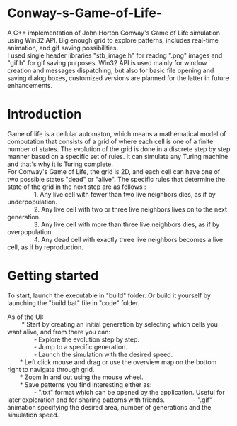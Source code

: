 # Conway-s-Game-of-Life-
A C++ implementation of John Horton Conway's Game of Life simulation using Win32 API. Big enough grid to explore patterns, includes real-time animation, and gif saving possibilities.  
I used single header libraries "stb_image.h" for readng ".png" images and "gif.h" for gif saving purposes. Win32 API is used mainly for window creation and messages dispatching, but also for basic file opening and saving dialog boxes, customized versions are planned for the latter in future enhancements. 

# Introduction
Game of life is a cellular automaton, which means a mathematical model of computation that consists of a grid of where each cell is one of a finite number of states. The evolution of the grid is done in a discrete step by step manner based on a specific set of rules. It can simulate any Turing machine and that's why it is Turing complete.  
For Conway's Game of Life, the grid is 2D, and each cell can have one of two possible states "dead" or "alive". The specific rules that determine the state of the grid in the next step are as follows :  
&emsp;&emsp;&emsp;&emsp; 1. Any live cell with fewer than two live neighbors dies, as if by underpopulation.  
&emsp;&emsp;&emsp;&emsp; 2. Any live cell with two or three live neighbors lives on to the next generation.  
&emsp;&emsp;&emsp;&emsp; 3. Any live cell with more than three live neighbors dies, as if by overpopulation.  
&emsp;&emsp;&emsp;&emsp; 4. Any dead cell with exactly three live neighbors becomes a live cell, as if by reproduction.  

# Getting started
To start, launch the executable in "build" folder. Or  build it yourself by launching the "build.bat" file in "code" folder.    
  
As of the UI:   
&emsp;&emsp; * Start by creating an initial generation by selecting which cells you want alive, and from there you can:   
&emsp;&emsp;&emsp;&emsp; - Explore the evolution step by step.  
&emsp;&emsp;&emsp;&emsp; - Jump to a specific generation.  
&emsp;&emsp;&emsp;&emsp; - Launch the simulation with the desired speed.   
&emsp;&emsp;* Left click mouse and drag or use the overview map on the bottom right to navigate through grid.   
&emsp;&emsp;* Zoom In and out using the mouse wheel.   
&emsp;&emsp;* Save patterns you find interesting either as:   
&emsp;&emsp;&emsp;&emsp; - ".txt" format which can be opened by the application. Useful for later exploration and for sharing patterns with friends.
&emsp;&emsp;&emsp;&emsp; - ".gif" animation specifying the desired area, number of generations and the simulation speed.    

